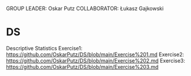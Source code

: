 GROUP LEADER: Oskar Putz
COLLABORATOR: Łukasz Gajkowski
# DS
Descriptive Statistics
Exercise1: https://github.com/OskarPutz/DS/blob/main/Exercise%201.md
Exercise2: https://github.com/OskarPutz/DS/blob/main/Exercise%202.md
Exercise3: https://github.com/OskarPutz/DS/blob/main/Exercise%203.md
